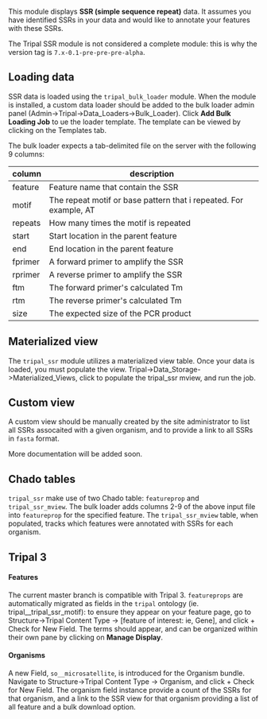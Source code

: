 This module displays **SSR (simple sequence repeat)** data.  It assumes you have identified SSRs in your data and would like to annotate your features with these SSRs.  

The Tripal SSR module is not considered a complete module: this is why the version tag is `7.x-0.1-pre-pre-pre-alpha`.


## Loading data

SSR data is loaded using the `tripal_bulk_loader` module.  When the module is installed, a custom data loader should be added to the bulk loader admin panel (Admin->Tripal->Data_Loaders->Bulk_Loader).  Click **Add Bulk Loading Job** to ue the loader template.  The template can be viewed by clicking on the Templates tab. 

The bulk loader expects a  tab-delimited file on the server with the following 9 columns:

|  column |description   | 
|---|---|
|feature   | Feature name that contain the SSR  | 
| motif  | The repeat motif or base pattern that i repeated.  For example, AT  | 
| repeats  | How many times the motif is repeated  |
| start  | Start location in the parent feature  |
| end  | End location in the parent feature  |
| fprimer  | A forward primer to amplify the SSR  |
| rprimer  | A reverse primer to amplify the SSR  |
| ftm  | The forward primer's calculated Tm  |
| rtm  |  The reverse primer's calculated Tm |
| size  | The expected size of the PCR product  |

## Materialized view
The `tripal_ssr` module utilizes a materialized view table.  Once your data is loaded, you must populate the view.  Tripal->Data_Storage->Materialized_Views, click to populate the tripal_ssr mview, and run the job.

## Custom view

A custom view should be manually created by the site administrator to list all SSRs assocaited with a given organism, and to provide a link to all SSRs in `fasta` format. 

More documentation will be added soon.


## Chado tables

`tripal_ssr` make use of two Chado table: `featureprop` and `tripal_ssr_mview`.  The bulk loader adds columns 2-9 of the above input file into `featureprop` for the specified feature.  The `tripal_ssr_mview` table, when populated, tracks which features were annotated with SSRs for each organism.


## Tripal 3
#### Features
The current master branch is compatible with Tripal 3.  `featureprops` are automatically migrated as fields in the `tripal` ontology (ie. tripal__tripal_ssr_motif): to ensure they appear on your feature page, go to Structure->Tripal Content Type -> [feature of interest: ie, Gene], and click + Check for New Field.  The terms should appear, and can be organized within their own pane by clicking on **Manage Display**.
#### Organisms
A new Field, `so__microsatellite`, is introduced for the Organism bundle.  Navigate to Structure->Tripal Content Type -> Organism, and click + Check for New Field.  The organism field instance provide a count of the SSRs for that organism, and a link to the SSR view for that organism providing a list of all feature and a bulk download option.